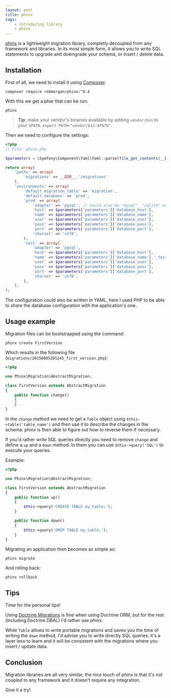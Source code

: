 ```yaml
---
layout: post
title: phinx
tags:
    - introducing library
    - phinx
---
```


[phinx](https://phinx.org/) is a lightweight migration library, completly decoupled
from any framework and libraries. In its most simple form, it allows you to write SQL
statements to upgrade and downgrade your schema, or insert / delete data.

## Installation

First of all, we need to install it using [Composer](https://getcomposer.org/download/):

    composer require robmorgan/phinx:^0.4

With this we get a phar that can be run:

    phinx

> **Tip**: make your vendor's binaries available by adding `vendor/bin` to your `$PATH`.
> `export PATH="vendor/bin:$PATH"`.

Then we need to configure the settings:

```php
<?php
// File: phinx.php

$parameters = \Symfony\Component\Yaml\Yaml::parse(file_get_contents(__DIR__.'/app/config/parameters.yml'));

return array(
    'paths' => array(
        'migrations' => __DIR__.'/migrations'
    ),
    'environments' => array(
        'default_migration_table' => 'migration',
        'default_database' => 'prod',
        'prod' => array(
            'adapter' => 'pgsql', // Could also be "mysql", "sqlite" or "sqlsrv"
            'host' => $parameters['parameters']['database_host'],
            'name' => $parameters['parameters']['database_name'],
            'user' => $parameters['parameters']['database_user'],
            'pass' => $parameters['parameters']['database_pass'],
            'port' => $parameters['parameters']['database_port'],
            'charset' => 'utf8',
        ),
        'test' => array(
            'adapter' => 'pgsql',
            'host' => $parameters['parameters']['database_host'],
            'name' => $parameters['parameters']['database_name'].'_test',
            'user' => $parameters['parameters']['database_user'],
            'pass' => $parameters['parameters']['database_pass'],
            'port' => $parameters['parameters']['database_port'],
            'charset' => 'utf8',
        ),
    ),
);
```

The configuration could also be written in YAML, here I used PHP to be able to share
the database configuration with the application's one.

## Usage example

Migration files can be bootstrapped using the command:

    phinx create FirstVersion

Which results in the following file (`migrations/20150805201245_first_version.php`):

```php
<?php

use Phinx\Migration\AbstractMigration;

class FirstVersion extends AbstractMigration
{
    public function change()
    {
    }
}
```

In the `change` method we need to get a `Table` object using `$this->table('table_name')`
and then use it to describe the changes in the schema: phinx is then able to figure out
how to reverse them if necessary.

If you'd rather write SQL queries directly you need to remove `change` and define
a `up` and a `down` method. In them you can use `$this->query('SQL')` to execute
your queries.

Example:

```php
<?php

use Phinx\Migration\AbstractMigration;

class FirstVersion extends AbstractMigration
{
    public function up()
    {
        $this->query('CREATE TABLE my_table;');
    }

    public function down()
    {
        $this->query('DROP TABLE my_table;');
    }
}
```

Migrating an application then becomes as simple as:

    phinx migrate

And rolling back:

    phinx rollback

## Tips

Time for the personal tips!

Using [Doctrine Migrations](http://www.doctrine-project.org/projects/migrations.html)
is fine when using Doctrine ORM, but for the rest (including Doctrine DBAL) I'd rather use phinx.

While `Table` allows to write portable migrations and saves you the time of writing the `down` method,
I'd advise you to write directly SQL queries: it's a layer less to learn and it will be consistent
with the migrations where you insert / update data.

## Conclusion

Migration libraries are all very similar, the nice touch of phinx is that it's not
coupled to any framework and it doesn't require any integration.

Give it a try!
